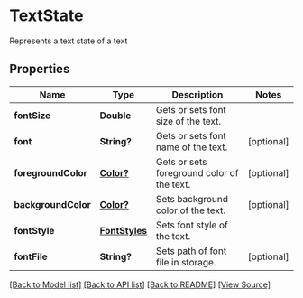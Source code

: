 ﻿# TextState
Represents a text state of a text

## Properties
Name | Type | Description | Notes
------------ | ------------- | ------------- | -------------
**fontSize** | **Double** | Gets or sets font size of the text. | 
**font** | **String?** | Gets or sets font name of the text. | [optional]
**foregroundColor** | [**Color?**](Color.md) | Gets or sets foreground color of the text. | [optional]
**backgroundColor** | [**Color?**](Color.md) | Sets background color of the text. | [optional]
**fontStyle** | [**FontStyles**](FontStyles.md) | Sets font style of the text. | 
**fontFile** | **String?** | Sets path of font file in storage. | [optional]

[[Back to Model list]](../README.md#documentation-for-models) [[Back to API list]](../README.md#documentation-for-api-endpoints) [[Back to README]](../README.md) [[View Source]](../AsposePdfCloud/Models/TextState.swift)

